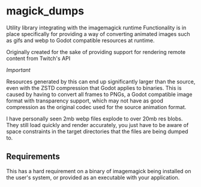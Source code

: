 # magick_dumps

Utility library integrating with the imagemagick runtime
Functionality is in place specifically for providing a way of converting animated images such as gifs and webp to Godot compatible resources at runtime.

Originally created for the sake of providing support for rendering remote content from Twitch's API

_Important_

Resources generated by this can end up significantly larger than the source, even with the ZSTD compression that Godot applies to binaries.
This is caused by having to convert all frames to PNGs, a Godot compatible image format with transparency support, which may not have as good compression as the original codec used for the source animation format.

I have personally seen 2mb webp files explode to over 20mb res blobs.  They still load quickly and render accurately, you just have to be aware of space constraints in the target directories that the files are being dumped to.

## Requirements

This has a hard requirement on a binary of imagemagick being installed on the user's system, or provided as an executable with your application.
